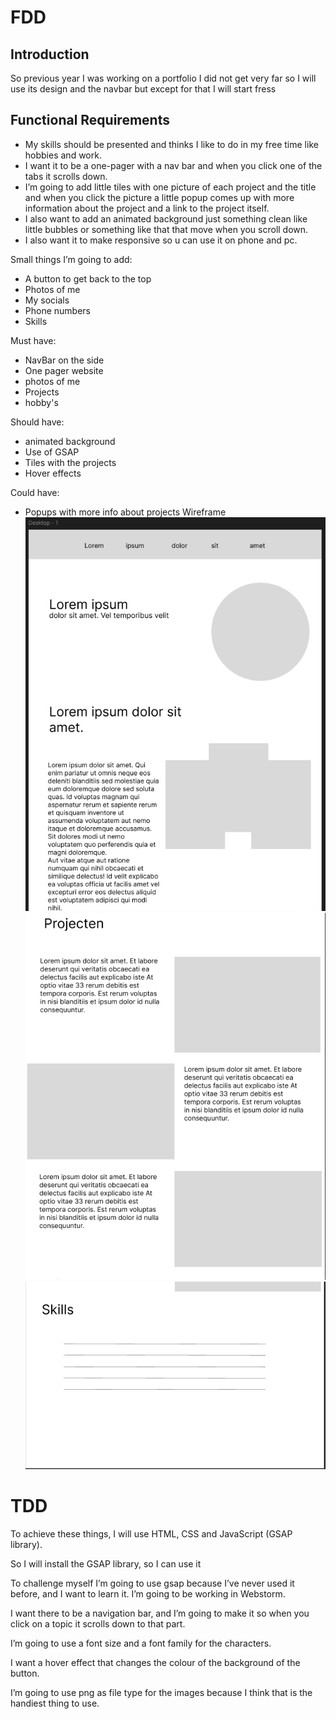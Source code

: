 # FDD

## Introduction

So previous year I was working on a portfolio I did not get very far so I will use its design and the navbar but except for that I will start fress

## Functional Requirements
* My skills should be presented and thinks I like to do in my free time like hobbies and work. 
* I want it to be a one-pager with a nav bar and when you click one of the tabs it scrolls down. 
* I’m going to add little tiles with one picture of each project and the title and when you click the picture a little popup comes up with more information about the project and a link to the project itself. 
* I also want to add an animated background just something clean like little bubbles or something like that that move when you scroll down. 
* I also want it to make responsive so u can use it on phone and pc.

Small things I’m going to add:
* A button to get back to the top
* Photos of me
* My socials
* Phone numbers
* Skills

Must have:
* NavBar on the side
* One pager website
* photos of me 
* Projects 
* hobby's
 
Should have:
* animated background
* Use of GSAP 
* Tiles with the projects 
* Hover effects

Could have:
* Popups with more info about projects
Wireframe
![img.png](images%2Fimg.png)![img_1.png](images%2Fimg_1.png)![img_2.png](images%2Fimg_2.png)
# TDD
To achieve these things, I will use HTML, CSS and JavaScript (GSAP library).

So I will install the GSAP library, so I can use it 

To challenge myself I’m going to use gsap because I’ve never used it before, and I want to learn it. I’m going to be working in Webstorm.

I want there to be a navigation bar, and I’m going to make it so when you click on a topic it scrolls down to that part.

I’m going to use a font size and a font family for the characters.

I want a hover effect that changes the colour of the background of the button.

I’m going to use png as file type for the images because I think that is the handiest thing to use.









